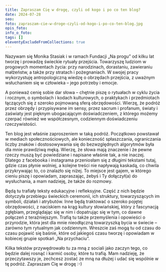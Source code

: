 ```yaml
---
title: Zapraszam Cię w drogę, czyli od kogo i po co ten blog?
date: 2024-07-28
seo: 
foto: zapraszam-cie-w-droge-czyli-od-kogo-i-po-co-ten-blog.jpg
opis_foto: 
info_o_foto: 
tags: []
eleventyExcludeFromCollections: true
---
```


Nazywam się Monika Stasiak i w ramach Fundacji „Na progu” od kilku lat tworzę i prowadzę świeckie rytuały przejścia. Towarzyszę ludziom w progowych momentach życia: przy narodzinach, dorastaniu, zawieraniu małżeństw, a także przy stratach i pożegnaniach. W swojej pracy wykorzystuję antropologiczną wiedzę o obrzędach przejścia, z uważnym wsłuchaniem się w człowieka – jego potrzeby i emocje.

A ponieważ cenię sobie dar słowa – chętnie piszę o rytuałach w cyklu życia i rocznym, o symbolach i kodach kulturowych, o praktykach i przedmiotach łączących się z szeroko pojmowaną sferą obrzędowości. Wierzę, że podróż przez obrzędy i przypisywane im sensy, przez sacrum i profanum, światy i zaświaty jest pięknym ubogacającym doświadczeniem, z którego możemy czerpać również we współczesnym, codziennym doświadczeniu rzeczywistości.

Ten blog jest właśnie zaproszeniem w taką podróż. Początkowo powstawał w mediach społecznościowych, ale konieczność spłaszczania, ograniczania liczby znaków i dostosowywania się do bezwzględnych algorytmów była dla mnie prawdziwą męką. Wierzę, że słowa mają znaczenie i że pewne rzeczy muszą być powiedziane i napisane właśnie tak, a nie inaczej. Dlatego z facebooka i instagrama przeniosłam się z długimi tekstami tutaj, gdzie czas płynie wolniej, a kolejne treści nie napływają kaskadą, co chwila przykrywając to, co znalazło się niżej. To miejsce jest gajem, w którego cieniu piszę i opowiadam, zapraszając, żebyś i Ty dołączył(a) do wysłuchania, a mam nadzieję, że także do rozmowy.

Będą tu trafiały teksty edukacyjne i refleksyjne. Część z nich będzie dotyczyła przebiegu świeckich ceremonii, ich struktury, towarzyszących im symboli, działań i atrybutów. Inne będą traktować o szeroko pojętej obrzędowości, z naciskiem na krąg kultury słowiańskiej, który z fascynacją zgłębiam, przeglądając się w nim i dopatrując się w tym, co dawne połączeń z teraźniejszym. Trafią tu także przemyślenia i opowieści o przyrodzie, która jest dla mnie nieodłączną towarzyszką bycia w świecie – zarówno tym rytualnym jak codziennym. Wreszcie zaś mogą tu od czasu do czasu pojawić się baśnie, które od jakiegoś czasu tworzę i opowiadam w kobiecej grupie spotkań „Na przychaciu”.

Kilka tekstów przywędrowało tu za mną z sociali jako zaczyn tego, co będzie dalej rosnąć i karmić osoby, które tu trafią. Mam nadzieję, że przeczytawszy je, zechcesz zostać ze mną na dłużej i udać się wspólnie w tę podróż. Zapraszam Cię w drogę :-)
